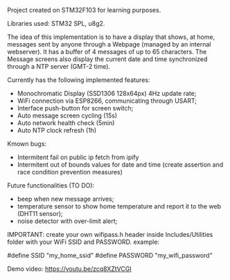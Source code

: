 Project created on STM32F103 for learning purposes.

Libraries used: STM32 SPL, u8g2. 

The idea of this implementation is to have a display that shows, at home, messages sent by anyone through a Webpage (managed by an internal webserver). It has a buffer of 4 messages of up to 65 characters. The Message screens also display the current date and time synchronized through a NTP server (GMT-2 time).

Currently has the following implemented features:
- Monochromatic Display (SSD1306 128x64px) 4Hz update rate;
- WiFi connection via ESP8266, communicating through USART;
- Interface push-button for screen switch;
- Auto message screen cycling (15s)
- Auto network health check (5min)
- Auto NTP clock refresh (1h)

Kmown bugs:
- Intermitent fail on public ip fetch from ipify
- Intermitent out of bounds values for date and time (create assertion and race condition prevention measures) 

Future functionalities (TO DO):
- beep when new message arrives;
- temperature sensor to show home temperature and report it to the web (DHT11 sensor);
- noise detector with over-limit alert;

IMPORTANT: create your own wifipass.h header inside Includes/Utilities folder with your WiFi SSID and PASSWORD.
example:

#define SSID "my_home_ssid"
#define PASSWORD "my_wifi_password"

Demo video: https://youtu.be/zcq8XZtVCGI
